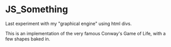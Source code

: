 # JS_Something

Last experiment with my "graphical engine" using html divs.

This is an implementation of the very famous Conway's Game of Life, with a few shapes baked in.


